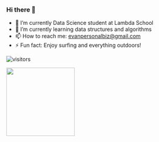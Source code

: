 ### Hi there 👋

- 🔭 I’m currently Data Science student at Lambda School
- 🌱 I’m currently learning data structures and algorithms
- 📫 How to reach me: evanpersonalbiz@gmail.com
- ⚡ Fun fact: Enjoy surfing and everything outdoors!

![visitors](https://visitor-badge.glitch.me/badge?page_id=page.id)

<img height="180em" src="https://github-readme-stats.vercel.app/api?username=evanpersonalbiz&show_icons=true&hide_border=true&&count_private=true&include_all_commits=true" />


